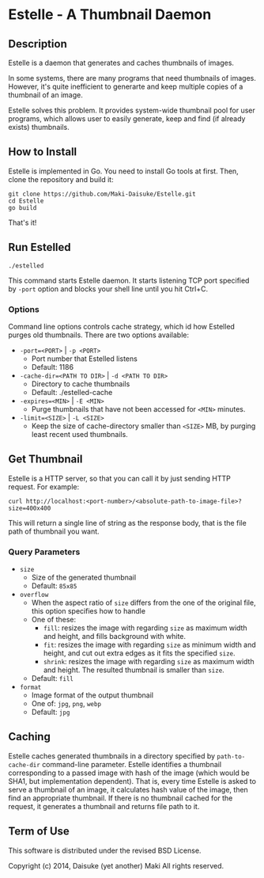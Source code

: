 Estelle - A Thumbnail Daemon
============================

Description
-----------

Estelle is a daemon that generates and caches thumbnails of images.

In some systems, there are many programs that need thumbnails of images. However,
it's quite inefficient to generarte and keep multiple copies of a thumbnail of an
image.

Estelle solves this problem. It provides system-wide thumbnail pool for user
programs, which allows user to easily generate, keep and find (if already exists)
thumbnails.


How to Install
--------------

Estelle is implemented in Go. You need to install Go tools at first.
Then, clone the repository and build it:

    git clone https://github.com/Maki-Daisuke/Estelle.git
    cd Estelle
    go build

That's it!


Run Estelled
------------

    ./estelled

This command starts Estelle daemon. It starts listening TCP port specified by
`-port` option and blocks your shell line until you hit Ctrl+C.

### Options

Command line options controls cache strategy, which id how Estelled purges old
thumbnails. There are two options available:

- `-port=<PORT>` | `-p <PORT>`
  - Port number that Estelled listens
  - Default: 1186
- `-cache-dir=<PATH TO DIR>` | `-d <PATH TO DIR>`
  - Directory to cache thumbnails
  - Default: ./estelled-cache
- `-expires=<MIN>` | `-E <MIN>`
  - Purge thumbnails that have not been accessed for `<MIN>` minutes.
- `-limit=<SIZE>` | `-L <SIZE>`
  - Keep the size of cache-directory smaller than `<SIZE>` MB, by purging least
    recent used thumbnails.

Get Thumbnail
-------------

Estelle is a HTTP server, so that you can call it by just sending HTTP request. For example:

    curl http://localhost:<port-number>/<absolute-path-to-image-file>?size=400x400

This will return a single line of string as the response body, that is the file
path of thumbnail you want.

### Query Parameters

- `size`
  - Size of the generated thumbnail
  - Default: `85x85`
- `overflow`
  - When the aspect ratio of `size` differs from the one of the original file, this option specifies how to handle
  - One of these:
    - `fill`: resizes the image with regarding `size` as maximum width and height, and fills background with white.
    - `fit`: resizes the image with regarding `size` as minimum width and height, and cut out extra edges as it fits the specified `size`.
    - `shrink`: resizes the image with regarding `size` as maximum width and height. The resulted thumbnail is smaller than `size`.
  - Default: `fill`
- `format`
  - Image format of the output thumbnail
  - One of: `jpg`, `png`, `webp`
  - Default: `jpg`

Caching
-------

Estelle caches generated thumbnails in a directory specified by `path-to-cache-dir`
command-line parameter. Estelle identifies a thumbnail corresponding to a passed image
with hash of the image (which would be SHA1, but implementation dependent). That is,
every time Estelle is asked to serve a thumbnail of an image, it calculates hash
value of the image, then find an appropriate thumbnail. If there is no thumbnail
cached for the request, it generates a thumbnail and returns file path to it.


Term of Use
-----------

This software is distributed under the revised BSD License.

Copyright (c) 2014, Daisuke (yet another) Maki All rights reserved.
